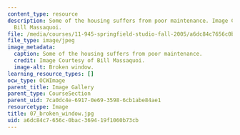 ```yaml
---
content_type: resource
description: Some of the housing suffers from poor maintenance. Image Courtesy of
  Bill Massaquoi.
file: /media/courses/11-945-springfield-studio-fall-2005/a6dc84c7656c0bac369419f1060b73cb_07_broken_window.jpg
file_type: image/jpeg
image_metadata:
  caption: Some of the housing suffers from poor maintenance.
  credit: Image Courtesy of Bill Massaquoi.
  image-alt: Broken window.
learning_resource_types: []
ocw_type: OCWImage
parent_title: Image Gallery
parent_type: CourseSection
parent_uid: 7ca0dc4e-6917-0e69-3598-6cb1abe84ae1
resourcetype: Image
title: 07_broken_window.jpg
uid: a6dc84c7-656c-0bac-3694-19f1060b73cb
---
```

